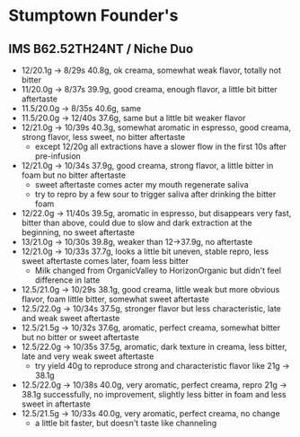 # Stumptown Founder's

## IMS B62.52TH24NT / Niche Duo

- 12/20.1g -> 8/29s 40.8g, ok creama, somewhat weak flavor, totally not bitter
- 11/20.0g -> 8/37s 39.9g, good creama, enough flavor, a little bit bitter aftertaste
- 11.5/20.0g -> 8/35s 40.6g, same
- 11.5/20.0g -> 12/40s 37.6g, same but a little bit weaker flavor
- 12/21.0g -> 10/39s 40.3g, somewhat aromatic in espresso, good creama, strong flavor, less sweet, no bitter aftertaste
  - except 12/20g all extractions have a slower flow in the first 10s after pre-infusion
- 12/21.0g -> 10/34s 37.9g, good creama, strong flavor, a little bitter in foam but no bitter aftertaste
  - sweet aftertaste comes acter my mouth regenerate saliva
  - try to repro by a few sour to trigger saliva after drinking the bitter foam
- 12/22.0g -> 11/40s 39.5g, aromatic in espresso, but disappears very fast, bitter than above, could due to slow and dark extraction at the beginning, no sweet aftertaste
- 13/21.0g -> 10/30s 39.8g, weaker than 12->37.9g, no aftertaste
- 12/21.0g -> 10/33s 37.7g, looks a little bit uneven, stable repro, less sweet aftertaste comes later, foam less bitter
  - Milk changed from OrganicValley to HorizonOrganic but didn't feel difference in latte
- 12.5/21.0g -> 10/29s 38.1g, good creama, little weak but more obvious flavor, foam little bitter, somewhat sweet aftertaste
- 12.5/22.0g -> 10/34s 37.5g, stronger flavor but less characteristic, late and weak sweet aftertaste
- 12.5/21.5g -> 10/32s 37.6g, aromatic, perfect creama, somewhat bitter but no bitter or sweet aftertaste
- 12.5/22.0g -> 10/35s 37.5g, aromatic, dark texture in creama, less bitter, late and very weak sweet aftertaste
  - try yield 40g to reproduce strong and characteristic flavor like 21g -> 38.1g
- 12.5/22.0g -> 10/38s 40.0g, very aromatic, perfect creama, repro 21g -> 38.1g successfully, no improvement, slightly less bitter in foam and less sweet in aftertaste
- 12.5/21.5g -> 10/33s 40.0g, very aromatic, perfect creama, no change
  - a little bit faster, but doesn't taste like channeling
